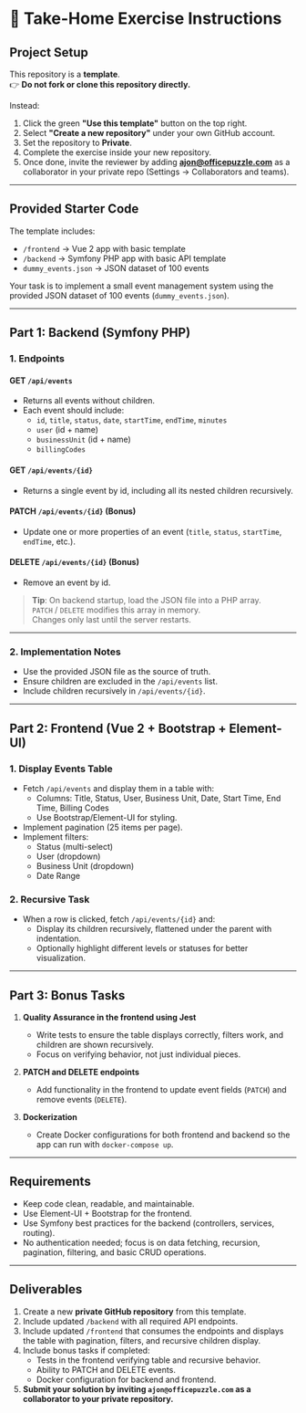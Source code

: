 # 📝 Take-Home Exercise Instructions

## Project Setup

This repository is a **template**.  
👉 **Do not fork or clone this repository directly.**

Instead:

1. Click the green **"Use this template"** button on the top right.
2. Select **"Create a new repository"** under your own GitHub account.
3. Set the repository to **Private**.
4. Complete the exercise inside your new repository.
5. Once done, invite the reviewer by adding **ajon@officepuzzle.com** as a collaborator in your private repo (Settings → Collaborators and teams).

---

## Provided Starter Code

The template includes:

- `/frontend` → Vue 2 app with basic template
- `/backend` → Symfony PHP app with basic API template
- `dummy_events.json` → JSON dataset of 100 events

Your task is to implement a small event management system using the provided JSON dataset of 100 events (`dummy_events.json`).

---

## Part 1: Backend (Symfony PHP)

### 1. Endpoints

#### GET `/api/events`

- Returns all events without children.
- Each event should include:
  - `id`, `title`, `status`, `date`, `startTime`, `endTime`, `minutes`
  - `user` (id + name)
  - `businessUnit` (id + name)
  - `billingCodes`

#### GET `/api/events/{id}`

- Returns a single event by id, including all its nested children recursively.

#### PATCH `/api/events/{id}` (Bonus)

- Update one or more properties of an event (`title`, `status`, `startTime`, `endTime`, etc.).

#### DELETE `/api/events/{id}` (Bonus)

- Remove an event by id.

> **Tip**: On backend startup, load the JSON file into a PHP array.  
> `PATCH` / `DELETE` modifies this array in memory.  
> Changes only last until the server restarts.

---

### 2. Implementation Notes

- Use the provided JSON file as the source of truth.
- Ensure children are excluded in the `/api/events` list.
- Include children recursively in `/api/events/{id}`.

---

## Part 2: Frontend (Vue 2 + Bootstrap + Element-UI)

### 1. Display Events Table

- Fetch `/api/events` and display them in a table with:
  - Columns: Title, Status, User, Business Unit, Date, Start Time, End Time, Billing Codes
  - Use Bootstrap/Element-UI for styling.
- Implement pagination (25 items per page).
- Implement filters:
  - Status (multi-select)
  - User (dropdown)
  - Business Unit (dropdown)
  - Date Range

### 2. Recursive Task

- When a row is clicked, fetch `/api/events/{id}` and:
  - Display its children recursively, flattened under the parent with indentation.
  - Optionally highlight different levels or statuses for better visualization.

---

## Part 3: Bonus Tasks

1. **Quality Assurance in the frontend using Jest**

   - Write tests to ensure the table displays correctly, filters work, and children are shown recursively.
   - Focus on verifying behavior, not just individual pieces.

2. **PATCH and DELETE endpoints**

   - Add functionality in the frontend to update event fields (`PATCH`) and remove events (`DELETE`).

3. **Dockerization**
   - Create Docker configurations for both frontend and backend so the app can run with `docker-compose up`.

---

## Requirements

- Keep code clean, readable, and maintainable.
- Use Element-UI + Bootstrap for the frontend.
- Use Symfony best practices for the backend (controllers, services, routing).
- No authentication needed; focus is on data fetching, recursion, pagination, filtering, and basic CRUD operations.

---

## Deliverables

1. Create a new **private GitHub repository** from this template.
2. Include updated `/backend` with all required API endpoints.
3. Include updated `/frontend` that consumes the endpoints and displays the table with pagination, filters, and recursive children display.
4. Include bonus tasks if completed:
   - Tests in the frontend verifying table and recursive behavior.
   - Ability to PATCH and DELETE events.
   - Docker configuration for backend and frontend.
5. **Submit your solution by inviting `ajon@officepuzzle.com` as a collaborator to your private repository.**  
